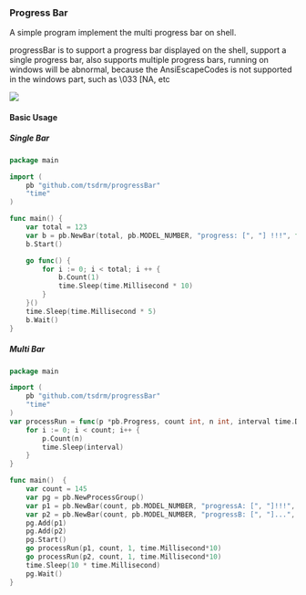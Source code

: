 ### Progress Bar

A simple program implement the multi progress bar on shell.

progressBar is to support a progress bar displayed on the shell, support a single progress bar, also supports multiple progress bars, running on windows will be abnormal, because the AnsiEscapeCodes is not supported in the windows part, such as \033 [NA, etc

![](https://github.com/tsdrm/progressBar/blob/master/multiProgress.gif)
#### Basic Usage

##### Single Bar

```go
package main

import (
	pb "github.com/tsdrm/progressBar"
	"time"
)

func main() {
    var total = 123
	var b = pb.NewBar(total, pb.MODEL_NUMBER, "progress: [", "] !!!", false)
	b.Start()

	go func() {
		for i := 0; i < total; i ++ {
			b.Count(1)
			time.Sleep(time.Millisecond * 10)
		}
	}()
	time.Sleep(time.Millisecond * 5)
	b.Wait()
}
```

##### Multi Bar
```go
package main

import (
    pb "github.com/tsdrm/progressBar"
    "time"
)
var processRun = func(p *pb.Progress, count int, n int, interval time.Duration) {
	for i := 0; i < count; i++ {
		p.Count(n)
		time.Sleep(interval)
	}
}

func main()  {
    var count = 145
    var pg = pb.NewProcessGroup()
    var p1 = pb.NewBar(count, pb.MODEL_NUMBER, "progressA: [", "]!!!", true)
    var p2 = pb.NewBar(count, pb.MODEL_NUMBER, "progressB: [", "]...", false)
    pg.Add(p1)
    pg.Add(p2)
    pg.Start()
    go processRun(p1, count, 1, time.Millisecond*10)
    go processRun(p2, count, 1, time.Millisecond*10)
    time.Sleep(10 * time.Millisecond)
    pg.Wait()
}

```